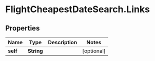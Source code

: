 # FlightCheapestDateSearch.Links

## Properties

Name | Type | Description | Notes
------------ | ------------- | ------------- | -------------
**self** | **String** |  | [optional] 



